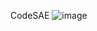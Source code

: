 CodeSAE
![image](https://user-images.githubusercontent.com/66627127/215801559-a8e0650b-aed2-4390-86de-c16c60aaaaf7.png)
